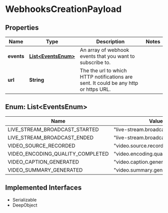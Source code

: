 

# WebhooksCreationPayload

## Properties

Name | Type | Description | Notes
------------ | ------------- | ------------- | -------------
**events** | [**List&lt;EventsEnum&gt;**](#List&lt;EventsEnum&gt;) | An array of webhook events that you want to subscribe to. | 
**url** | **String** | The the url to which HTTP notifications are sent. It could be any http or https URL. | 



## Enum: List&lt;EventsEnum&gt;

Name | Value
---- | -----
LIVE_STREAM_BROADCAST_STARTED | &quot;live-stream.broadcast.started&quot;
LIVE_STREAM_BROADCAST_ENDED | &quot;live-stream.broadcast.ended&quot;
VIDEO_SOURCE_RECORDED | &quot;video.source.recorded&quot;
VIDEO_ENCODING_QUALITY_COMPLETED | &quot;video.encoding.quality.completed&quot;
VIDEO_CAPTION_GENERATED | &quot;video.caption.generated&quot;
VIDEO_SUMMARY_GENERATED | &quot;video.summary.generated&quot;


## Implemented Interfaces

* Serializable
* DeepObject


